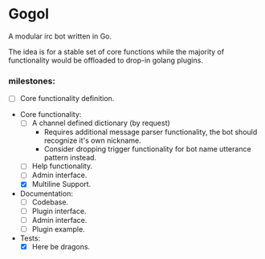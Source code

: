 # Gogol
A modular irc bot written in Go.

The idea is for a stable set of core functions while the majority of functionality
would be offloaded to drop-in golang plugins. 

### milestones:
- [ ] Core functionality definition.
- Core functionality:
  - [ ] A channel defined dictionary (by request) 
    - Requires additional message parser functionality, the bot should recognize it's own nickname.
    - Consider dropping trigger functionality for bot name utterance pattern instead.
  - [ ] Help functionality. 
  - [ ] Admin interface.
  - [x] Multiline Support.
- Documentation:
  - [ ] Codebase.
  - [ ] Plugin interface.
  - [ ] Admin interface.
  - [ ] Plugin example.
- Tests:
  - [x] Here be dragons.
